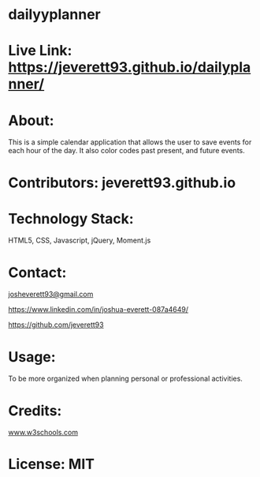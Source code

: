 # dailyyplanner

# Live Link: https://jeverett93.github.io/dailyplanner/

# About: 
This is a simple calendar application that allows the user to save events for each hour of the day. It also color codes past present, and future events.

# Contributors: jeverett93.github.io

# Technology Stack: 
HTML5, CSS, Javascript, jQuery, Moment.js

# Contact: 
josheverett93@gmail.com 

https://www.linkedin.com/in/joshua-everett-087a4649/ 

https://github.com/jeverett93

# Usage: 
To be more organized when planning personal or professional activities. 

# Credits: 
www.w3schools.com

# License: MIT
